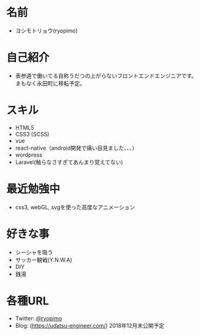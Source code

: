 # 名前
- ヨシモトリョウ(ryopimo)

# 自己紹介
- 表参道で働いてる自称うだつの上がらないフロントエンドエンジニアです。まもなく永田町に移転予定。

# スキル
- HTML5
- CSS3 (SCSS)
- vue
- react-native（android開発で痛い目見ました、、、）
- wordpress
- Laravel(触らなさすぎてあんまり覚えてない)

# 最近勉強中
- css3, webGL, svgを使った高度なアニメーション

# 好きな事
- シーシャを吸う
- サッカー観戦(Y.N.W.A)
- DIY
- 銭湯

# 各種URL
 - Twitter: [@ryopimo](https://twitter.com/ryopimo)
 - Blog: (https://udatsu-engineer.com/) 2018年12月末公開予定
